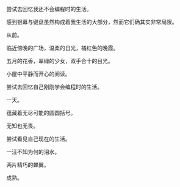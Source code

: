 尝试去回忆我还不会编程时的生活。

感到银幕与键盘虽然构成着我生活的大部分，然而它们确其实非常局限。

从前。

临近傍晚的广场，温柔的日光，橘红色的晚霞。

五月的花香，翠绿的少女，双手合十的目光。

小屋中平静而开心的阅读。

尝试去回忆自己刚刚学会编程时的生活。

一天。

蕴藏着无尽可能的圆圆括号。

无知也无畏。

尝试看见自己现在的生活。

一汪不知为何的泪水。

两片精巧的蝉翼。

成熟。
